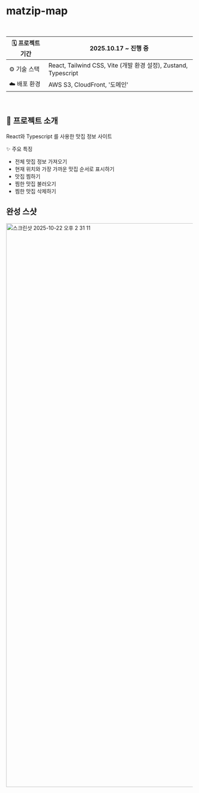 # matzip-map

<br>

| 🗓️ 프로젝트 기간 | 2025.10.17 ~ 진행 중                                                                        |
| ---------------- | ------------------------------------------------------------------------------------------- |
| ⚙️ 기술 스택     | React, Tailwind CSS, Vite (개발 환경 설정), Zustand, Typescript |
| ☁️ 배포 환경     | AWS S3, CloudFront, '도메인'                                                                |

<br>

## 🎯 프로젝트 소개

React와 Typescript 를 사용한 맛집 정보 사이트

✨ 주요 특징
- 전체 맛집 정보 가져오기
- 현재 위치와 가장 가까운 맛집 순서로 표시하기
- 맛집 찜하기
- 찜한 맛집 불러오기
- 찜한 맛집 삭제하기


## 완성 스샷
<img width="1350" height="1521" alt="스크린샷 2025-10-22 오후 2 31 11" src="https://github.com/user-attachments/assets/6f46d579-9db3-4480-97cd-60a02276965d" />
